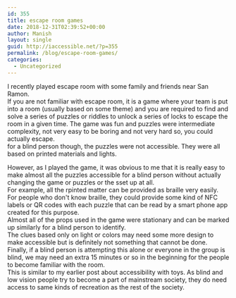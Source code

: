 ```yaml
---
id: 355
title: escape room games
date: 2018-12-31T02:39:52+00:00
author: Manish
layout: single
guid: http://iaccessible.net/?p=355
permalink: /blog/escape-room-games/
categories:
  - Uncategorized
---
```

I recently played escape room with some family and friends near San Ramon.  
If you are not familiar with escape room, it is a game where your team is put into a room (usually based on some theme) and you are required to find and solve a series of puzzles or riddles to unlock a series of locks to escape the room in a given time.  The game was fun and puzzles were intermediate complexity, not very easy to be boring and not very hard so, you could actually escape.  
for a blind person though, the puzzles were not accessible. They were all based on printed materials and lights.

However, as I played the game, it was obvious to me that it is really easy to make almost all the puzzles accessible for a blind person without actually changing the game or puzzles or the sset up at all.  
For example, all the rpinted matter can be provided as braille very easily. For people who don't know braille, they could provide some kind of NFC labels or QR codes with each puzzle that can be read by a smart phone app created for this purpose.  
Almost all of the props used in the game were stationary and can be marked up similarly for a blind person to identify.  
The clues based only on light or colors may need some more design to make accessible but is definitely not something that cannot be done.  
Finally, if a blind person is attempting this alone or everyone in the group is blind, we may need an extra 15 minutes or so in the beginning for the people to become familiar with the room.  
This is similar to my earlier post about accessibility with toys.  As blind and low vision people try to become a part of mainstream society, they do need access to same kinds of recreation as the rest of the society.
